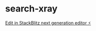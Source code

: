 # search-xray

[Edit in StackBlitz next generation editor ⚡️](https://stackblitz.com/~/github.com/nikunjdhawan/search-xray)